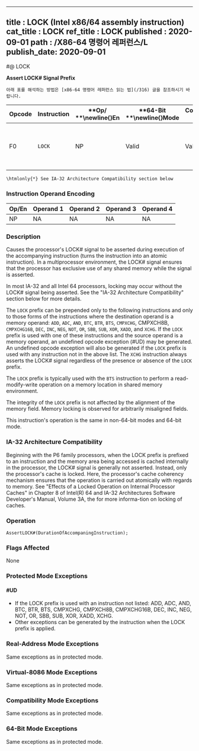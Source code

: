 ----------------------------
title : LOCK (Intel x86/64 assembly instruction)
cat_title : LOCK
ref_title : LOCK
published : 2020-09-01
path : /X86-64 명령어 레퍼런스/L
publish_date: 2020-09-01
----------------------------


#@ LOCK

**Assert LOCK# Signal Prefix**

```lec-info
아래 표를 해석하는 방법은 [x86-64 명령어 레퍼런스 읽는 법](/316) 글을 참조하시기 바랍니다.
```

|**Opcode**|**Instruction**|**Op/ **\newline{}**En**|**64-Bit **\newline{}**Mode**|**Compat/**\newline{}**Leg Mode**|**Description**|
|----------|---------------|------------------------|-----------------------------|---------------------------------|---------------|
|F0|`LOCK` |NP|Valid|Valid|Asserts LOCK# signal for duration of the accompanying instruction.|

```note
\htmlonly{*} See IA-32 Architecture Compatibility section below
```
### Instruction Operand Encoding


|Op/En|Operand 1|Operand 2|Operand 3|Operand 4|
|-----|---------|---------|---------|---------|
|NP|NA|NA|NA|NA|
### Description


Causes the processor's LOCK# signal to be asserted during execution of the accompanying instruction (turns the instruction into an atomic instruction). In a multiprocessor environment, the LOCK# signal ensures that the processor has exclusive use of any shared memory while the signal is asserted.

In most IA-32 and all Intel 64 processors, locking may occur without the LOCK# signal being asserted. See the "IA-32 Architecture Compatibility" section below for more details.

The `LOCK` prefix can be prepended only to the following instructions and only to those forms of the instructions where the destination operand is a memory operand: `ADD`, `ADC`, `AND`, `BTC`, `BTR`, `BTS`, `CMPXCHG`, CMPXCH8B, `CMPXCHG16B`, `DEC`, `INC`, `NEG`, `NOT`, `OR`, `SBB`, `SUB`, `XOR`, `XADD`, and `XCHG`. If the `LOCK` prefix is used with one of these instructions and the source operand is a memory operand, an undefined opcode exception (#UD) may be generated. An undefined opcode exception will also be generated if the `LOCK` prefix is used with any instruction not in the above list. The `XCHG` instruction always asserts the LOCK# signal regardless of the presence or absence of the `LOCK` prefix.

The `LOCK` prefix is typically used with the `BTS` instruction to perform a read-modify-write operation on a memory location in shared memory environment.

The integrity of the `LOCK` prefix is not affected by the alignment of the memory field. Memory locking is observed for arbitrarily misaligned fields.

This instruction's operation is the same in non-64-bit modes and 64-bit mode.

### IA-32 Architecture Compatibility


Beginning with the P6 family processors, when the LOCK prefix is prefixed to an instruction and the memory area being accessed is cached internally in the processor, the LOCK# signal is generally not asserted. Instead, only the processor's cache is locked. Here, the processor's cache coherency mechanism ensures that the operation is carried out atomically with regards to memory. See "Effects of a Locked Operation on Internal Processor Caches" in Chapter 8 of Intel(R) 64 and IA-32 Architectures Software Developer's Manual, Volume 3A, the for more informa-tion on locking of caches.


### Operation

```info-verb
AssertLOCK#(DurationOfAccompaningInstruction);
```
### Flags Affected


None


### Protected Mode Exceptions

#### #UD
* If the LOCK prefix is used with an instruction not listed: ADD, ADC, AND, BTC, BTR, BTS, CMPXCHG, CMPXCH8B, CMPXCHG16B, DEC, INC, NEG, NOT, OR, SBB, SUB, XOR, XADD, XCHG.
* Other exceptions can be generated by the instruction when the LOCK prefix is applied.

### Real-Address Mode Exceptions



Same exceptions as in protected mode.


### Virtual-8086 Mode Exceptions



Same exceptions as in protected mode.


### Compatibility Mode Exceptions



Same exceptions as in protected mode.


### 64-Bit Mode Exceptions



Same exceptions as in protected mode.

